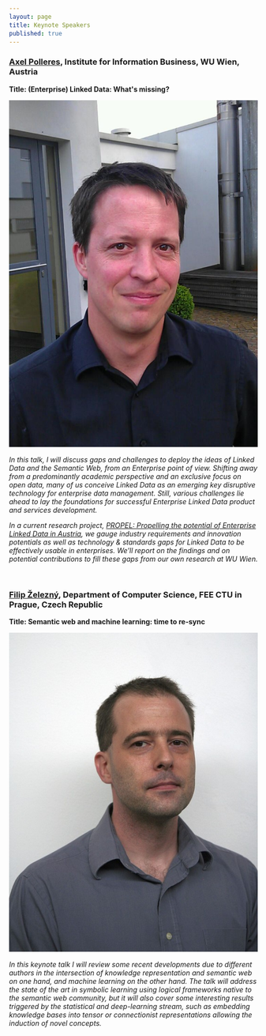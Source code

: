 ```yaml
---
layout: page
title: Keynote Speakers
published: true
---
```



### **[Axel Polleres](https://ai.wu.ac.at/~polleres/)**, Institute for Information Business, WU Wien, Austria

**Title: (Enterprise) Linked Data: What's missing?**

<img class="keynote-photo" src="/resources/AxelPolleres.jpg"/>

<p class="text-justify"><i>In this talk, I will discuss gaps and challenges to deploy the ideas of Linked Data and the Semantic Web, from an Enterprise point of view. Shifting away from a predominantly academic perspective and an exclusive focus on open data, many of us conceive Linked Data as an emerging key disruptive technology for enterprise data management. Still, various challenges lie ahead to lay the foundations for successful Enterprise Linked Data product and services development.</i></p>
<p class="text-justify"><i>In a current research project, <a href="http://www.linked-data.at/">PROPEL: Propelling the potential of Enterprise Linked Data in Austria</a>, we gauge industry requirements and innovation potentials as well as technology & standards gaps for Linked Data to be effectively usable in enterprises. We'll report on the findings and on potential contributions to fill these gaps from our own research at WU Wien.</i></p>

<br/>

### **[Filip Železný](http://ida.felk.cvut.cz/zelezny/)**, Department of Computer Science, FEE CTU in Prague, Czech Republic

**Title: Semantic web and machine learning: time to re-sync**

<img class="keynote-photo" src="/resources/FilipZelezny.jpg"/>

<p class="text-justify"><i>In this keynote talk I will review some recent developments due to different authors in the intersection of knowledge representation and semantic web on one hand, and machine learning on the other hand. The talk will address the state of the art in symbolic learning using logical frameworks native to the semantic web community, but it will also cover some interesting results triggered by the statistical and deep-learning stream, such as embedding knowledge bases into tensor or connectionist representations allowing the induction of novel concepts.</i></p>
